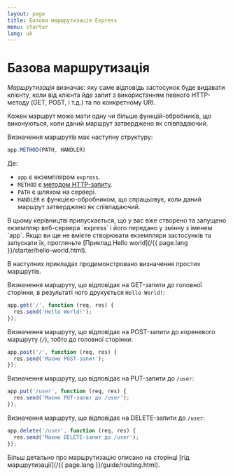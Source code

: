 ```yaml
---
layout: page
title: Базова маршрутизація Express
menu: starter
lang: uk
---
```


# Базова маршрутизація

_Маршрутизація_ визначає: яку саме відповідь застосунок буде видавати клієнту,
коли від клієнта йде запит з використанням певного HTTP-методу (GET, POST, і т.д.) та по конкретному URI.

Кожен маршрут може мати одну чи більше функцій-обробників, що виконуються, коли даний маршрут затверджено як співпадаючий.

Визначення маршрутів має наступну структуру:
```js
app.METHOD(PATH, HANDLER)
```

Де:

- `app` є екземпляром `express`.
- `METHOD` є [методом HTTP-запиту](https://uk.wikipedia.org/wiki/HTTP).
- `PATH` є шляхом на сервері.
- `HANDLER` є функцією-обробником, що спрацьовує, коли даний маршрут затверджено як співпадаючий.

<div class="doc-box doc-notice" markdown="1">
В цьому керівництві припускається, що у вас вже створено та запущено екземпляр веб-сервера `express` і його передано у змінну з іменем `app`.
Якщо ви ще не вмієте створювати екземпляри застосунків та запускати їх, прогляньте [Приклад Hello world](/{{ page.lang }}/starter/hello-world.html).
</div>

В наступних прикладах продемонстровано визначення простих маршрутів.

Визначення маршруту, що відповідає на GET-запити до головної сторінки, в результаті чого друкується `Hello World!`:

```js
app.get('/', function (req, res) {
  res.send('Hello World!');
});
```

Визначення маршруту, що відповідає на POST-запити до кореневого маршруту (`/`), тобто до головної сторінки:

```js
app.post('/', function (req, res) {
  res.send('Маємо POST-запит');
});
```

Визначення маршруту, що відповідає на PUT-запити до `/user`:

```js
app.put('/user', function (req, res) {
  res.send('Маємо PUT-запит до /user');
});
```

Визначення маршруту, що відповідає на DELETE-запити до `/user`:

```js
app.delete('/user', function (req, res) {
  res.send('Маємо DELETE-запит до /user');
});
```

Більш детально про маршрутизацію описано на сторінці [гід маршрутизації](/{{ page.lang }}/guide/routing.html).

